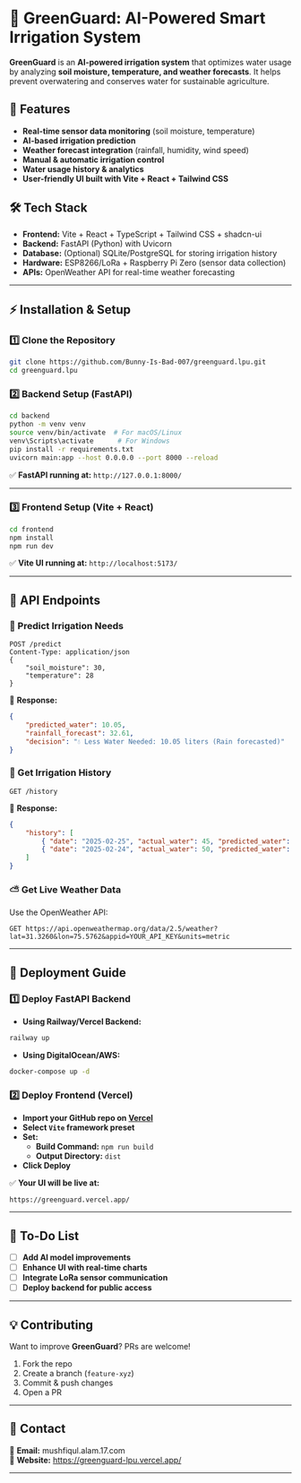 # 🌱 GreenGuard: AI-Powered Smart Irrigation System

**GreenGuard** is an **AI-powered irrigation system** that optimizes water usage by analyzing **soil moisture, temperature, and weather forecasts**. It helps prevent overwatering and conserves water for sustainable agriculture.

## 🚀 Features
- **Real-time sensor data monitoring** (soil moisture, temperature)
- **AI-based irrigation prediction**
- **Weather forecast integration** (rainfall, humidity, wind speed)
- **Manual & automatic irrigation control**
- **Water usage history & analytics**
- **User-friendly UI built with Vite + React + Tailwind CSS**

## 🛠️ Tech Stack
- **Frontend:** Vite + React + TypeScript + Tailwind CSS + shadcn-ui
- **Backend:** FastAPI (Python) with Uvicorn
- **Database:** (Optional) SQLite/PostgreSQL for storing irrigation history
- **Hardware:** ESP8266/LoRa + Raspberry Pi Zero (sensor data collection)
- **APIs:** OpenWeather API for real-time weather forecasting

---

## ⚡ Installation & Setup

### 1️⃣ **Clone the Repository**
```sh
git clone https://github.com/Bunny-Is-Bad-007/greenguard.lpu.git
cd greenguard.lpu
```

### 2️⃣ **Backend Setup (FastAPI)**
```sh
cd backend
python -m venv venv
source venv/bin/activate  # For macOS/Linux
venv\Scripts\activate      # For Windows
pip install -r requirements.txt
uvicorn main:app --host 0.0.0.0 --port 8000 --reload
```
✅ **FastAPI running at:** `http://127.0.0.1:8000/`

---

### 3️⃣ **Frontend Setup (Vite + React)**
```sh
cd frontend
npm install
npm run dev
```
✅ **Vite UI running at:** `http://localhost:5173/`

---

## 🔗 API Endpoints

### **🌿 Predict Irrigation Needs**
```http
POST /predict
Content-Type: application/json
{
    "soil_moisture": 30,
    "temperature": 28
}
```
🔹 **Response:**
```json
{
    "predicted_water": 10.05,
    "rainfall_forecast": 32.61,
    "decision": "💧 Less Water Needed: 10.05 liters (Rain forecasted)"
}
```

### **📜 Get Irrigation History**
```http
GET /history
```
🔹 **Response:**
```json
{
    "history": [
        { "date": "2025-02-25", "actual_water": 45, "predicted_water": 42 },
        { "date": "2025-02-24", "actual_water": 50, "predicted_water": 48 }
    ]
}
```

### **⛅ Get Live Weather Data**
Use the OpenWeather API:
```http
GET https://api.openweathermap.org/data/2.5/weather?lat=31.3260&lon=75.5762&appid=YOUR_API_KEY&units=metric
```

---

## 🚀 Deployment Guide

### **1️⃣ Deploy FastAPI Backend**
- **Using Railway/Vercel Backend:**
```sh
railway up
```
- **Using DigitalOcean/AWS:**
```sh
docker-compose up -d
```

### **2️⃣ Deploy Frontend (Vercel)**
- **Import your GitHub repo on [Vercel](https://vercel.com/)**
- **Select `Vite` framework preset**
- **Set:**
  - **Build Command:** `npm run build`
  - **Output Directory:** `dist`
- **Click Deploy**

✅ **Your UI will be live at:**  
```
https://greenguard.vercel.app/
```

---

## 📌 To-Do List
- [ ] **Add AI model improvements**
- [ ] **Enhance UI with real-time charts**
- [ ] **Integrate LoRa sensor communication**
- [ ] **Deploy backend for public access**

---

## 💡 Contributing
Want to improve **GreenGuard**? PRs are welcome!  
1. Fork the repo  
2. Create a branch (`feature-xyz`)  
3. Commit & push changes  
4. Open a PR  

---

## 🤝 Contact
📧 **Email:** mushfiqul.alam.17.com   
🔗 **Website:** https://greenguard-lpu.vercel.app/

---


